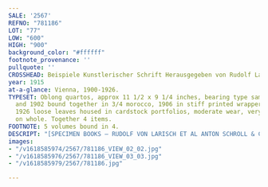 ```yaml
---
SALE: '2567'
REFNO: "781186"
LOT: "77"
LOW: "600"
HIGH: "900"
background_color: "#ffffff"
footnote_provenance: ''
pullquote: ''
CROSSHEAD: Beispiele Kunstlerischer Schrift Herausgegeben von Rudolf Larisch.
year: 1915
at-a-glance: Vienna, 1900-1926.
TYPESET: Oblong quartos, approx 11 1/2 x 9 1/4 inches, bearing type samples. 1900
  and 1902 bound together in 3/4 morocco, 1906 in stiff printed wrappers, 1905 and
  1926 loose leaves housed in cardstock portfolios, moderate wear, very good or better
  on whole. Together 4 items.
FOOTNOTE: 5 volumes bound in 4.
DESCRIPT: "[SPECIMEN BOOKS — RUDOLF VON LARISCH ET AL ANTON SCHROLL & CO.]"
images:
- "/v1618585974/2567/781186_VIEW_02_02.jpg"
- "/v1618585976/2567/781186_VIEW_03_03.jpg"
- "/v1618585979/2567/781186.jpg"

---
```

